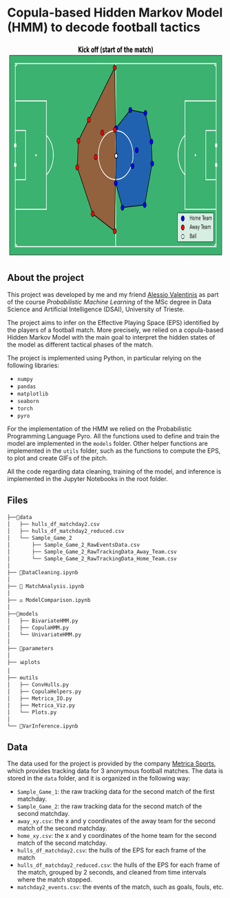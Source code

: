 # Copula-based Hidden Markov Model (HMM) to decode football tactics

<div style="text-align: center;">
    <img src="gifs/plot_kickoff.gif" alt="Alt text" width="800" height="500">
</div>

## About the project

This project was developed by me and my friend [Alessio Valentinis](https://github.com/ValentinisAlessio/) as part of the course *Probabilistic Machine Learning* of the MSc degree in Data Science and Artificial Intelligence (DSAI), University of Trieste.

The project aims to infer on the Effective Playing Space (EPS) identified by the players of a football match. More precisely, we relied on a copula-based Hidden Markov Model with the main goal to interpret the hidden states of the model as different tactical phases of the match.

The project is implemented using Python, in particular relying on the following libraries:
- `numpy`
- `pandas`
- `matplotlib`
- `seaborn`
- `torch`
- `pyro`

For the implementation of the HMM we relied on the Probabilistic Programming Language Pyro.
All the functions used to define and train the model are implemented in the `models` folder. Other helper functions are implemented in the `utils` folder, such as the functions to compute the EPS, to plot and create GIFs of the pitch.

All the code regarding data cleaning, training of the model, and inference is implemented in the Jupyter Notebooks in the root folder.

## Files

```
├──📂data 
│   ├── hulls_df_matchday2.csv
│   ├── hulls_df_matchday2_reduced.csv
│   └── Sample_Game_2
│       ├── Sample_Game_2_RawEventsData.csv
│       ├── Sample_Game_2_RawTrackingData_Away_Team.csv
│       └── Sample_Game_2_RawTrackingData_Home_Team.csv
│
├── 🧹DataCleaning.ipynb
│
├── 🔎 MatchAnalysis.ipynb
│
├── ⚖️ ModelComparison.ipynb
│
├──📂models
│   ├── BivariateHMM.py
│   ├── CopulaHMM.py
│   └── UnivariateHMM.py
│
├── 📂parameters
│
├── 📊plots
│
├── ⚙️utils
│   ├── ConvHulls.py
│   ├── CopulaHelpers.py
│   ├── Metrica_IO.py
│   ├── Metrica_Viz.py
│   └── Plots.py
│
└── 🤯VarInference.ipynb
```
## Data

The data used for the project is provided by the company [Metrica Sports](https://metrica-sports.com), which provides tracking data for 3 anonymous football matches. The data is stored in the `data` folder, and it is organized in the following way:
- `Sample_Game_1`: the raw tracking data for the second match of the first matchday.
- `Sample_Game_2`: the raw tracking data for the second match of the second matchday.
- `away_xy.csv`: the x and y coordinates of the away team for the second match of the second matchday.
- `home_xy.csv`: the x and y coordinates of the home team for the second match of the second matchday.
- `hulls_df_matchday2.csv`: the hulls of the EPS for each frame of the match
- `hulls_df_matchday2_reduced.csv`: the hulls of the EPS for each frame of the match, grouped by 2 seconds, and cleaned from time intervals where the match stopped.
- `matchday2_events.csv`: the events of the match, such as goals, fouls, etc.

